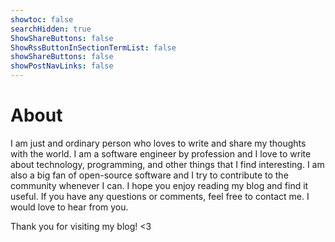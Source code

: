 ```yaml
---
showtoc: false
searchHidden: true
ShowShareButtons: false
ShowRssButtonInSectionTermList: false
showShareButtons: false
showPostNavLinks: false
---
```


# About

I am just and ordinary person who loves to write and share my thoughts with the world. I am a software engineer by profession and I love to write about technology, programming, and other things that I find interesting. I am also a big fan of open-source software and I try to contribute to the community whenever I can. I hope you enjoy reading my blog and find it useful. If you have any questions or comments, feel free to contact me. I would love to hear from you. 

Thank you for visiting my blog! <3

